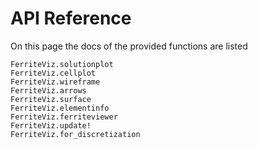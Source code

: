 # API Reference

On this page the docs of the provided functions are listed

```@docs
FerriteViz.solutionplot
FerriteViz.cellplot
FerriteViz.wireframe
FerriteViz.arrows
FerriteViz.surface
FerriteViz.elementinfo
FerriteViz.ferriteviewer
FerriteViz.update!
FerriteViz.for_discretization
```
